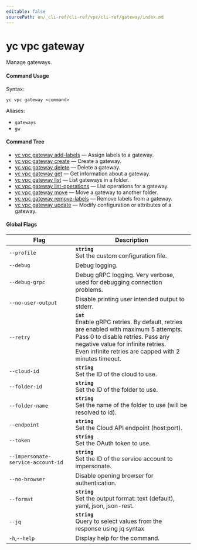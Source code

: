 ```yaml
---
editable: false
sourcePath: en/_cli-ref/cli-ref/vpc/cli-ref/gateway/index.md
---
```


# yc vpc gateway

Manage gateways.

#### Command Usage

Syntax: 

`yc vpc gateway <command>`

Aliases: 

- `gateways`
- `gw`

#### Command Tree

- [yc vpc gateway add-labels](add-labels.md) — Assign labels to a gateway.
- [yc vpc gateway create](create.md) — Create a gateway.
- [yc vpc gateway delete](delete.md) — Delete a gateway.
- [yc vpc gateway get](get.md) — Get information about a gateway.
- [yc vpc gateway list](list.md) — List gateways in a folder.
- [yc vpc gateway list-operations](list-operations.md) — List operations for a gateway.
- [yc vpc gateway move](move.md) — Move a gateway to another folder.
- [yc vpc gateway remove-labels](remove-labels.md) — Remove labels from a gateway.
- [yc vpc gateway update](update.md) — Modify configuration or attributes of a gateway.

#### Global Flags

| Flag | Description |
|----|----|
|`--profile`|<b>`string`</b><br/>Set the custom configuration file.|
|`--debug`|Debug logging.|
|`--debug-grpc`|Debug gRPC logging. Very verbose, used for debugging connection problems.|
|`--no-user-output`|Disable printing user intended output to stderr.|
|`--retry`|<b>`int`</b><br/>Enable gRPC retries. By default, retries are enabled with maximum 5 attempts.<br/>Pass 0 to disable retries. Pass any negative value for infinite retries.<br/>Even infinite retries are capped with 2 minutes timeout.|
|`--cloud-id`|<b>`string`</b><br/>Set the ID of the cloud to use.|
|`--folder-id`|<b>`string`</b><br/>Set the ID of the folder to use.|
|`--folder-name`|<b>`string`</b><br/>Set the name of the folder to use (will be resolved to id).|
|`--endpoint`|<b>`string`</b><br/>Set the Cloud API endpoint (host:port).|
|`--token`|<b>`string`</b><br/>Set the OAuth token to use.|
|`--impersonate-service-account-id`|<b>`string`</b><br/>Set the ID of the service account to impersonate.|
|`--no-browser`|Disable opening browser for authentication.|
|`--format`|<b>`string`</b><br/>Set the output format: text (default), yaml, json, json-rest.|
|`--jq`|<b>`string`</b><br/>Query to select values from the response using jq syntax|
|`-h`,`--help`|Display help for the command.|
